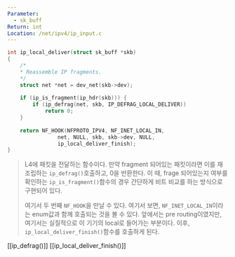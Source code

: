 ```yaml
---
Parameter:
  - sk_buff
Return: int
Location: /net/ipv4/ip_input.c
---
```

```c title=ip_local_deliver코드
int ip_local_deliver(struct sk_buff *skb)
{
	/*
	* Reassemble IP fragments.
	*/
	struct net *net = dev_net(skb->dev);
	  
	if (ip_is_fragment(ip_hdr(skb))) {
		if (ip_defrag(net, skb, IP_DEFRAG_LOCAL_DELIVER))
			return 0;
	}
	  
	return NF_HOOK(NFPROTO_IPV4, NF_INET_LOCAL_IN,
				net, NULL, skb, skb->dev, NULL,
				ip_local_deliver_finish);
}
```

>L4에 패킷을 전달하는 함수이다. 만약 fragment 되어있는 패킷이라면 이를 재조립하는 `ip_defrag()`호출하고, 0을 반환한다. 이 때, frage 되어있는지 여부를 확인하는 `ip_is_fragment()`함수의 경우 간단하게 비트 비교를 하는 방식으로 구현되어 있다.
>
>여기서 두 번째 `NF_HOOK`을 만날 수 있다. 여기서 보면, `NF_INET_LOCAL_IN`이라는 enum값과 함께 호출되는 것을 볼 수 있다. 앞에서는 pre routing이였지만, 여기서는 실질적으로 이 기기의 local로 들어가는 부분이다. 이후, `ip_local_deliver_finish()`함수를 호출하게 된다.

[[ip_defrag()]]
[[ip_local_deliver_finish()]]
